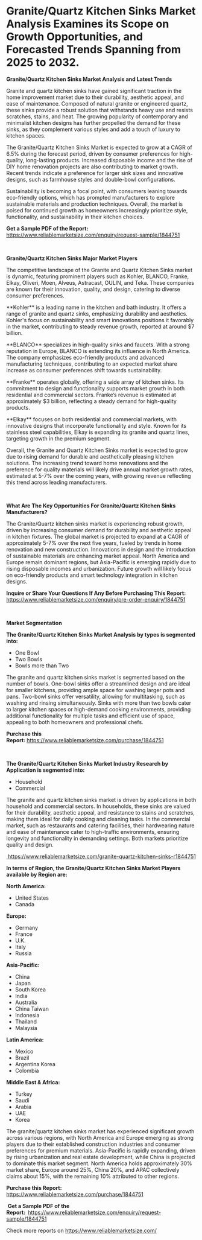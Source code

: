 <p><h1>Granite/Quartz Kitchen Sinks Market Analysis Examines its Scope on Growth Opportunities, and Forecasted Trends Spanning from 2025 to 2032.</h1></p><p><strong>Granite/Quartz Kitchen Sinks Market Analysis and Latest Trends</strong></p>
<p><p>Granite and quartz kitchen sinks have gained significant traction in the home improvement market due to their durability, aesthetic appeal, and ease of maintenance. Composed of natural granite or engineered quartz, these sinks provide a robust solution that withstands heavy use and resists scratches, stains, and heat. The growing popularity of contemporary and minimalist kitchen designs has further propelled the demand for these sinks, as they complement various styles and add a touch of luxury to kitchen spaces.</p><p>The Granite/Quartz Kitchen Sinks Market is expected to grow at a CAGR of 6.5% during the forecast period, driven by consumer preferences for high-quality, long-lasting products. Increased disposable income and the rise of DIY home renovation projects are also contributing to market growth. Recent trends indicate a preference for larger sink sizes and innovative designs, such as farmhouse styles and double-bowl configurations. </p><p>Sustainability is becoming a focal point, with consumers leaning towards eco-friendly options, which has prompted manufacturers to explore sustainable materials and production techniques. Overall, the market is poised for continued growth as homeowners increasingly prioritize style, functionality, and sustainability in their kitchen choices.</p></p>
<p><strong>Get a Sample PDF of the Report:&nbsp;</strong> <a href="https://www.reliablemarketsize.com/enquiry/request-sample/1844751?utm_campaign=3226&utm_medium=2&utm_source=Github&utm_content=ia&utm_term=12042025&utm_id=granitequartz-kitchen-sinks">https://www.reliablemarketsize.com/enquiry/request-sample/1844751</a></p>
<p>&nbsp;</p>
<p><strong>Granite/Quartz Kitchen Sinks Major Market Players</strong></p>
<p><p>The competitive landscape of the Granite and Quartz Kitchen Sinks market is dynamic, featuring prominent players such as Kohler, BLANCO, Franke, Elkay, Oliveri, Moen, Alveus, Astracast, OULIN, and Teka. These companies are known for their innovation, quality, and design, catering to diverse consumer preferences.</p><p>**Kohler** is a leading name in the kitchen and bath industry. It offers a range of granite and quartz sinks, emphasizing durability and aesthetics. Kohler's focus on sustainability and smart innovations positions it favorably in the market, contributing to steady revenue growth, reported at around $7 billion.</p><p>**BLANCO** specializes in high-quality sinks and faucets. With a strong reputation in Europe, BLANCO is extending its influence in North America. The company emphasizes eco-friendly products and advanced manufacturing techniques, contributing to an expected market share increase as consumer preferences shift towards sustainability.</p><p>**Franke** operates globally, offering a wide array of kitchen sinks. Its commitment to design and functionality supports market growth in both residential and commercial sectors. Franke’s revenue is estimated at approximately $3 billion, reflecting a steady demand for high-quality products.</p><p>**Elkay** focuses on both residential and commercial markets, with innovative designs that incorporate functionality and style. Known for its stainless steel capabilities, Elkay is expanding its granite and quartz lines, targeting growth in the premium segment.</p><p>Overall, the Granite and Quartz Kitchen Sinks market is expected to grow due to rising demand for durable and aesthetically pleasing kitchen solutions. The increasing trend toward home renovations and the preference for quality materials will likely drive annual market growth rates, estimated at 5-7% over the coming years, with growing revenue reflecting this trend across leading manufacturers.</p></p>
<p>&nbsp;</p>
<p><strong>What Are The Key Opportunities For Granite/Quartz Kitchen Sinks Manufacturers?</strong></p>
<p><p>The Granite/Quartz kitchen sinks market is experiencing robust growth, driven by increasing consumer demand for durability and aesthetic appeal in kitchen fixtures. The global market is projected to expand at a CAGR of approximately 5-7% over the next five years, fueled by trends in home renovation and new construction. Innovations in design and the introduction of sustainable materials are enhancing market appeal. North America and Europe remain dominant regions, but Asia-Pacific is emerging rapidly due to rising disposable incomes and urbanization. Future growth will likely focus on eco-friendly products and smart technology integration in kitchen designs.</p></p>
<p><strong>Inquire or Share Your Questions If Any Before Purchasing This Report:</strong> <a href="https://www.reliablemarketsize.com/enquiry/pre-order-enquiry/1844751?utm_campaign=3226&utm_medium=2&utm_source=Github&utm_content=ia&utm_term=12042025&utm_id=granitequartz-kitchen-sinks">https://www.reliablemarketsize.com/enquiry/pre-order-enquiry/1844751</a></p>
<p>&nbsp;</p>
<p><strong>Market Segmentation</strong></p>
<p><strong>The Granite/Quartz Kitchen Sinks Market Analysis by types is segmented into:</strong></p>
<p><ul><li>One Bowl</li><li>Two Bowls</li><li>Bowls more than Two</li></ul></p>
<p><p>The granite and quartz kitchen sinks market is segmented based on the number of bowls. One-bowl sinks offer a streamlined design and are ideal for smaller kitchens, providing ample space for washing larger pots and pans. Two-bowl sinks offer versatility, allowing for multitasking, such as washing and rinsing simultaneously. Sinks with more than two bowls cater to larger kitchen spaces or high-demand cooking environments, providing additional functionality for multiple tasks and efficient use of space, appealing to both homeowners and professional chefs.</p></p>
<p><strong>Purchase this Report:&nbsp;</strong><a href="https://www.reliablemarketsize.com/purchase/1844751?utm_campaign=3226&utm_medium=2&utm_source=Github&utm_content=ia&utm_term=12042025&utm_id=granitequartz-kitchen-sinks">https://www.reliablemarketsize.com/purchase/1844751</a></p>
<p>&nbsp;</p>
<p><strong>The Granite/Quartz Kitchen Sinks Market Industry Research by Application is segmented into:</strong></p>
<p><ul><li>Household</li><li>Commercial</li></ul></p>
<p><p>The granite and quartz kitchen sinks market is driven by applications in both household and commercial sectors. In households, these sinks are valued for their durability, aesthetic appeal, and resistance to stains and scratches, making them ideal for daily cooking and cleaning tasks. In the commercial market, such as restaurants and catering facilities, their hardwearing nature and ease of maintenance cater to high-traffic environments, ensuring longevity and functionality in demanding settings. Both markets prioritize quality and design.</p></p>
<p><a href="https://www.reliablemarketsize.com/granite-quartz-kitchen-sinks-r1844751?utm_campaign=3226&utm_medium=2&utm_source=Github&utm_content=ia&utm_term=12042025&utm_id=granitequartz-kitchen-sinks">&nbsp;https://www.reliablemarketsize.com/granite-quartz-kitchen-sinks-r1844751</a></p>
<p><strong>In terms of Region, the Granite/Quartz Kitchen Sinks Market Players available by Region are:</strong></p>
<p>
    <p> <strong> North America: </strong>
        <ul>
            <li>United States</li>
            <li>Canada</li>
        </ul>
        </p> 
    <p> <strong> Europe: </strong>
        <ul>
            <li>Germany</li>
            <li>France</li>
            <li>U.K.</li>
            <li>Italy</li>
            <li>Russia</li>
        </ul>
        </p> 
    <p> <strong> Asia-Pacific: </strong>
        <ul>
            <li>China</li>
            <li>Japan</li>
            <li>South Korea</li>
            <li>India</li>
            <li>Australia</li>
            <li>China Taiwan</li>
            <li>Indonesia</li>
            <li>Thailand</li>
            <li>Malaysia</li>
        </ul>
        </p> 
    <p> <strong> Latin America: </strong>
        <ul>
            <li>Mexico</li>
            <li>Brazil</li>
            <li>Argentina Korea</li>
            <li>Colombia</li>
        </ul>
        </p> 
    <p> <strong> Middle East & Africa: </strong>
        <ul>
            <li>Turkey</li>
            <li>Saudi</li>
            <li>Arabia</li>
            <li>UAE</li>
            <li>Korea</li>
        </ul>
    </p>
    </p>
<p><p>The granite/quartz kitchen sinks market has experienced significant growth across various regions, with North America and Europe emerging as strong players due to their established construction industries and consumer preferences for premium materials. Asia-Pacific is rapidly expanding, driven by rising urbanization and real estate development, while China is projected to dominate this market segment. North America holds approximately 30% market share, Europe around 25%, China 20%, and APAC collectively claims about 15%, with the remaining 10% attributed to other regions.</p></p>
<p><strong>Purchase this Report: </strong><a href="https://www.reliablemarketsize.com/purchase/1844751?utm_campaign=3226&utm_medium=2&utm_source=Github&utm_content=ia&utm_term=12042025&utm_id=granitequartz-kitchen-sinks">https://www.reliablemarketsize.com/purchase/1844751</a></p>
<p>&nbsp;<strong>Get a Sample PDF of the Report:&nbsp;&nbsp;</strong><a href="https://www.reliablemarketsize.com/enquiry/request-sample/1844751?utm_campaign=3226&utm_medium=2&utm_source=Github&utm_content=ia&utm_term=12042025&utm_id=granitequartz-kitchen-sinks">https://www.reliablemarketsize.com/enquiry/request-sample/1844751</a></p>
<p><strong></strong></p>
<p>Check more reports on <a href="https://www.reliablemarketsize.com/?utm_campaign=3226&utm_medium=2&utm_source=Github&utm_content=ia&utm_term=12042025&utm_id=granitequartz-kitchen-sinks">https://www.reliablemarketsize.com/</a></p>